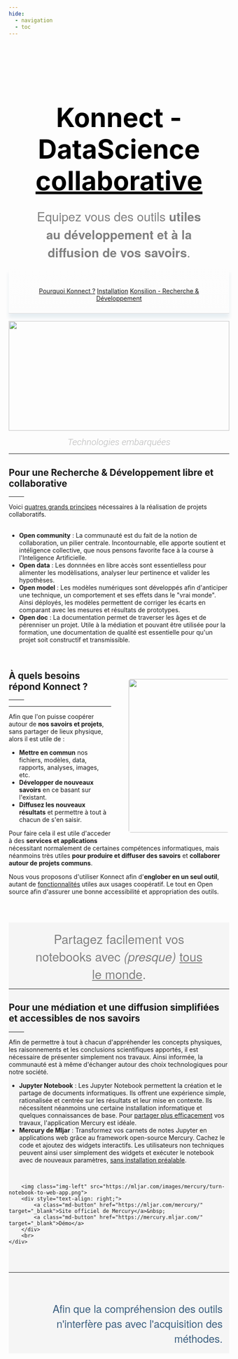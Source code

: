 ```yaml
---
hide:
  - navigation
  - toc
---
```





<div style="text-align:center; padding-top: 50px;background-size: cover;">
    <h1 style="color:black;font-size: 60px; margin-bottom:25px;"><b>Konnect</b> - DataScience <u>collaborative</u></h1>
    <p style="font-weight: 500; font-family: 'ubuntu', 'Helvetica Neue', 'Helvetica', 'Arial'; margin: 0px 50px;  font-size: 2.0em; color: grey;">Equipez vous des outils <b>utiles au développement et à la diffusion de vos savoirs</b>.</p>
    <br>
    <div style="text-align:center; background: linear-gradient(rgba(1,1,1,0), #FCFCFC); border-bottom:1px solid #DDD; padding: 25px; box-shadow: 0px 10px 8px rgba(37, 98, 136, 0.1) !important;">
        <br>
        <a style="margin-bottom:25px;" class="md-button md-button--primary" href="../konnect/presentation_konnect">Pourquoi Konnect ?</a>
        <a style="margin-bottom:25px;" class="md-button" href="../konnect/guide_installation/deploy_konnect">Installation</a>
        <a style="margin-bottom:0px;" class="md-button" href="https://konsilion.fr/wp/recherche-et-developpement">Konsilion - Recherche & Développement</a><br>
    </div>
</div>


<br>
<div style="height:250px;">
    <img src="https://katalog.konsilion.fr/2.0.0/images/techno_logo_banner.png" style="object-fit: contain; width: 100%; height: 100%;">
</div>


<i><p style="text-align: center; font-weight: 350; font-family:'Roboto'; margin: 0px 50px;  font-size: 21px; color: #BBB;">Technologies embarquées</p></i>


<hr>

<div class="div-cleanbody"> 
    <h2 id="recherche-collaborative">Pour une <b>Recherche & Développement</b> libre et collaborative</h2><hr style="color:white !important; width:7%; border-bottom: 10px solid var(--md-primary-fg-color);"> 
    Voici <u>quatres grands principes</u> nécessaires à la réalisation de projets collaboratifs. <br><br>
    <ul>
        <li><b>Open community</b> : La communauté est du fait de la notion de collaboration, un pilier centrale. Incontournable, elle apporte soutient et intéligence collective, que nous pensons favorite face à la course à l'Inteligence Artificielle.</li>
        <li><b>Open data</b> : Les donnnées en libre accès sont essentielless pour alimenter les modèlisations, analyser leur pertinence et valider les hypothèses.</li>
        <li><b>Open model</b> : Les modèles numériques sont développés afin d'anticiper une technique, un comportement et ses effets dans le "vrai monde". Ainsi déployés, les modèles permettent de corriger les écarts en comparant avec les mesures et résultats de prototypes.</li>
        <li><b>Open doc</b> : La documentation permet de traverser les âges et de pérenniser un projet. Utile à la médiation et pouvant être utilisée pour la formation, une documentation de qualité est essentielle pour qu'un projet soit constructif et transmissible.</li>
    </ul><br>
</div>



<div class="div-cleanbody" style="max-height:350px;"><img class="img-right" src="../images/konnect_accueil.png"></div>







<div class="div-index div-cleanbody" markdown>

<h2>À <b>quels besoins</b> répond Konnect ?</h2><hr style="color:white !important; width:7%; border-bottom: 10px solid var(--md-primary-fg-color);"> 

---    
    
Afin que l'on puisse coopérer autour de **nos savoirs et projets**, sans partager de lieux physique, alors il est utile de :

* **Mettre en commun** nos fichiers,  modèles, data, rapports, analyses, images, etc.
* **Développer de nouveaux savoirs** en ce basant sur l'existant.
* **Diffusez les nouveaux résultats** et permettre à tout à chacun de s'en saisir.


Pour faire cela il est utile d'acceder à des **services et applications** nécessitant normalement de certaines compétences informatiques, mais néanmoins très utiles **pour produire et diffuser des savoirs** et **collaborer autour de projets communs**. 
    
Nous vous proposons d'utiliser Konnect afin d'**englober en un seul outil**, autant de [fonctionnalités](./fonctionnalites/site_web/start_site_web/) utiles aux usages coopératif. Le tout en Open source afin d'assurer une bonne accessibilité et appropriation des outils.   

</div>



<br><br>





<div class="div-cleanbody " style="background-color:#F5F5F5;">
    <br>
        <p style="text-align: center; font-weight: 500; font-family: 'ubuntu', 'Helvetica Neue', 'Helvetica', 'Arial'; margin: 0px 50px;  font-size: 2.0em; color: grey;">Partagez facilement vos notebooks avec <i>(presque) </i><u>tous le monde</u>.</p>
        <hr>
    <div id="grid-preview"> 
        <h2>Pour une <b>médiation et une diffusion</b> simplifiées et accessibles de nos savoirs</h2><hr style="color:white !important; width:7%; border-bottom: 10px solid var(--md-primary-fg-color);"> 
        Afin de permettre à tout à chacun d'appréhender les concepts physiques, les raisonnements et les conclusions scientifiques apportés, il est nécessaire de présenter simplement nos travaux. Ainsi informée, la communauté est à même d'échanger autour des choix technologiques pour notre société.
        <ul>
            <li><b>Jupyter Notebook</b> : Les Jupyter Notebook permettent la création et le partage de documents informatiques. Ils offrent une expérience simple, rationalisée et centrée sur les résultats et leur mise en contexte. Ils nécessitent néanmoins une certaine installation informatique et quelques connaissances de base. Pour <u>partager plus efficacement</u> vos travaux, l'application Mercury est idéale.</li>
            <li><b>Mercury de Mljar</b> : Transformez vos carnets de notes Jupyter en applications web grâce au framework open-source Mercury. Cachez le code et ajoutez des widgets interactifs. Les utilisateurs non techniques peuvent ainsi user simplement des widgets et exécuter le notebook avec de nouveaux paramètres, <u>sans installation préalable</u>.</li>
        </ul>
        <br>
        
        <img class="img-left" src="https://mljar.com/images/mercury/turn-notebook-to-web-app.png">
        <div style="text-align: right;">
            <a class="md-button" href="https://mljar.com/mercury/" target="_blank">Site officiel de Mercury</a>&nbsp;
            <a class="md-button" href="https://mercury.mljar.com/" target="_blank">Démo</a>
        </div>
        <br>
    </div>
</div>






   

<div class="div-cleanbody">
    <br><br><hr><br><br><br>
    <p style="text-align: right; font-weight: 500; font-family: 'ubuntu', 'Helvetica Neue', 'Helvetica', 'Arial'; margin: 0px 15px;  font-size: 1.7em; color: #3B5F7F;">Afin que la compréhension des outils n'interfère pas avec l'acquisition des méthodes.</p><br>
</div>

    
    













<head>
    <meta charset="utf-8">
    <!--<meta http-equiv="X-UA-Compatible" content="IE=edge">  Cette balise est faite pour adapter Internet Explorer, mais elle semble désuette en 2022-->
    <!--<meta name="description" content="csv to datatables to csv">-->
    <meta name="viewport" content="width=device-width, initial-scale=1">
    <!-- Custom CSS -->
    <link type="text/css" rel="stylesheet" href="https://cdn.datatables.net/1.10.22/css/jquery.dataTables.min.css">
    <link type="text/css" rel="stylesheet" href="https://cdn.datatables.net/buttons/1.6.4/css/buttons.dataTables.min.css">  
    <!-- Custom JS -->
    <script type="text/javascript" src="https://code.jquery.com/jquery-3.5.1.min.js"></script>
    <script type="text/javascript" src="https://cdn.datatables.net/1.10.22/js/jquery.dataTables.min.js"></script>
    <script type="text/javascript" src="https://cdn.datatables.net/buttons/1.6.4/js/dataTables.buttons.min.js"></script>
    <script type="text/javascript" src="https://cdn.datatables.net/buttons/1.6.4/js/buttons.html5.min.js"></script>
    <script type="text/javascript" src="https://cdn.datatables.net/buttons/1.6.4/js/buttons.colVis.min.js"></script>    
    <script type="text/javascript" src="https://unpkg.com/papaparse@5.3.0/papaparse.min.js"></script>
    <script src="https://kit.fontawesome.com/f9666d4f53.js" crossorigin="anonymous"></script>
    <!-- Personnal Konsilion CSS -->
    <link rel="stylesheet" href="https://konsilion.github.io/katalog-setup/css/CleanBody.css">
    <link rel="stylesheet" href="https://konsilion.github.io/katalog-setup/css/GridCard.css">
    <link rel="stylesheet" href="https://konsilion.github.io/katalog-setup/css/Form.css">
    <link rel="stylesheet" href="https://konsilion.github.io/katalog-setup/css/NeumorphismElem.css">  
    <link rel="stylesheet" href="https://konsilion.github.io/katalog-setup/css/Katalog.css">
    <link rel="stylesheet" href="https://konsilion.github.io/katalog-setup/css/BootstrapTable.css">    
</head>





<style>      
h1 {
        display:block
}

.img-right { 
    margin: 50px 0px 23px 40px; 
    border-radius: 5px; 
    float: right;
    max-width:230px;
    max-height:350px;
    height: 350px;

}

    
.img-left {
    margin: 50px 40px 23px 0px; 
    border-radius: 5px; 
    float: left;
    max-width:230px;
    max-height:350px;
    height: 350px;
}

.md-footer {
    display:block;
}
    
    
</style>